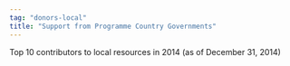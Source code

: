 ```yaml
---
tag: "donors-local"
title: "Support from Programme Country Governments"
---
```


<p class='heading-desc'>
	Top 10 contributors to local resources in 2014  (as of December 31, 2014)
</p>
